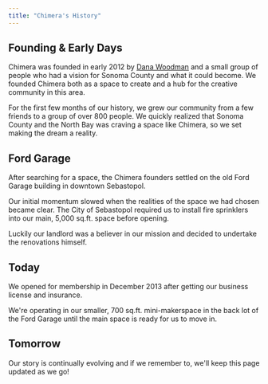 ```yaml
---
title: "Chimera's History"
---
```


## Founding & Early Days

Chimera was founded in early 2012 by [Dana Woodman](/about/leadership/) and a small group of people who had a vision for Sonoma County and what it could become. We founded Chimera both as a space to create and a hub for the creative community in this area.

For the first few months of our history, we grew our community from a few friends to a group of over 800 people. We quickly realized that Sonoma County and the North Bay was craving a space like Chimera, so we set making the dream a reality.


## Ford Garage

After searching for a space, the Chimera founders settled on the old Ford Garage building in downtown Sebastopol. 

Our initial momentum slowed when the realities of the space we had chosen became clear. The City of Sebastopol required us to install fire sprinklers into our main, 5,000 sq.ft. space before opening. 

Luckily our landlord was a believer in our mission and decided to undertake the renovations himself.


## Today

We opened for membership in December 2013 after getting our business license and insurance. 

We're operating in our smaller, 700 sq.ft. mini-makerspace in the back lot of the Ford Garage until the main space is ready for us to move in.


## Tomorrow

Our story is continually evolving and if we remember to, we'll keep this page updated as we go!
